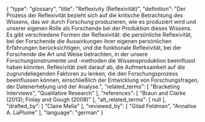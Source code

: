 {
    "type": "glossary",
    "title": "Reflexivity (Reflexivität)",
    "definition": "Der Prozess der Reflexivität bezieht sich auf die kritische Betrachtung des Wissens, das wir durch Forschung produzieren, wie es produziert wird und unserer eigenen Rolle als Forschende bei der Produktion dieses Wissens. Es gibt verschiedene Formen der Reflexivität: die persönliche Reflexivität, bei der Forschende die Auswirkungen ihrer eigenen persönlichen Erfahrungen berücksichtigen, und die funktionale Reflexivität, bei der Forschende die Art und Weise betrachten, in der unsere Forschungsinstrumente und -methoden die Wissensproduktion beeinflusst haben könnten. Reflexivität zielt darauf ab, die Aufmerksamkeit auf die zugrundeliegenden Faktoren zu lenken, die den Forschungsprozess beeinflussen können, einschließlich der Entwicklung von Forschungsfragen, der Datenerhebung und der Analyse.",
    "related_terms": [
        "Bracketing Interviews",
        "Qualitative Research"
    ],
    "references": [
        "Braun and Clarke (2013); Finlay and Gough (2008)"
    ],
    "alt_related_terms": [
        null
    ],
    "drafted_by": [
        "Claire Melia"
    ],
    "reviewed_by": [
        "Gilad Feldman",
        "Annalise A. LaPlume"
    ],
    "language": "german"
}
